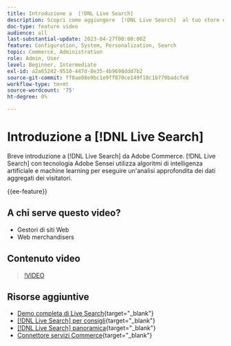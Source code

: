 ```yaml
---
title: Introduzione a  [!DNL Live Search]
description: Scopri come aggiungere  [!DNL Live Search]  al tuo store e creare esperienze di acquisto altamente coinvolgenti, rilevanti e personalizzate.
doc-type: feature video
audience: all
last-substantial-update: 2023-04-27T00:00:00Z
feature: Configuration, System, Personalization, Search
topic: Commerce, Administration
role: Admin, User
level: Beginner, Intermediate
exl-id: a2a65242-9510-447d-8e35-4b9698ddd7b2
source-git-commit: ff8ae08e9bc1e9ff070ce149f18c1b779badcfe8
workflow-type: tm+mt
source-wordcount: '75'
ht-degree: 0%

---
```


# Introduzione a [!DNL Live Search]

Breve introduzione a [!DNL Live Search] da Adobe Commerce. [!DNL Live Search] con tecnologia Adobe Sensei utilizza algoritmi di intelligenza artificiale e machine learning per eseguire un&#39;analisi approfondita dei dati aggregati dei visitatori.

{{ee-feature}}

## A chi serve questo video?

- Gestori di siti Web
- Web merchandisers

## Contenuto video

>[!VIDEO](https://video.tv.adobe.com/v/3418797?learn=on)


## Risorse aggiuntive

- [Demo completa di Live Search](https://experienceleague.adobe.com/docs/commerce-learn/tutorials/getting-started/capabilities/live-search-full-demonstration.html){target="_blank"}
- [[!DNL Live Search] per consigli](https://experienceleague.adobe.com/docs/commerce-learn/tutorials/marketing/live-search-recommendations.html){target="_blank"}
- [[!DNL Live Search] panoramica](https://experienceleague.adobe.com/docs/commerce-merchant-services/live-search/overview.html){target="_blank"}
- [Connettore servizi Commerce](https://experienceleague.adobe.com/docs/commerce-merchant-services/user-guides/integration-services/saas.html){target="_blank"}
